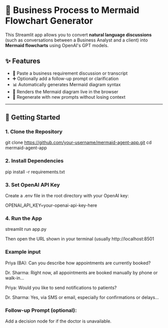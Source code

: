 # 🧠 Business Process to Mermaid Flowchart Generator

This Streamlit app allows you to convert **natural language discussions** (such as conversations between a Business Analyst and a client) into **Mermaid flowcharts** using OpenAI's GPT models.

## ✨ Features

- 📝 Paste a business requirement discussion or transcript
- ➕ Optionally add a follow-up prompt or clarification
- 📊 Automatically generates Mermaid diagram syntax
- 🎨 Renders the Mermaid diagram live in the browser
- 🔁 Regenerate with new prompts without losing context

---

## 🚀 Getting Started

### 1. Clone the Repository

git clone https://github.com/your-username/mermaid-agent-app.git
cd mermaid-agent-app

### 2. Install Dependencies

pip install -r requirements.txt


### 3. Set OpenAI API Key
Create a .env file in the root directory with your OpenAI key:

OPENAI_API_KEY=your-openai-api-key-here


### 4. Run the App

streamlit run app.py


Then open the URL shown in your terminal (usually http://localhost:8501




### Example input

Priya (BA): Can you describe how appointments are currently booked?

Dr. Sharma: Right now, all appointments are booked manually by phone or walk-in...

Priya: Would you like to send notifications to patients?

Dr. Sharma: Yes, via SMS or email, especially for confirmations or delays...


### Follow-up Prompt (optional):

Add a decision node for if the doctor is unavailable.
